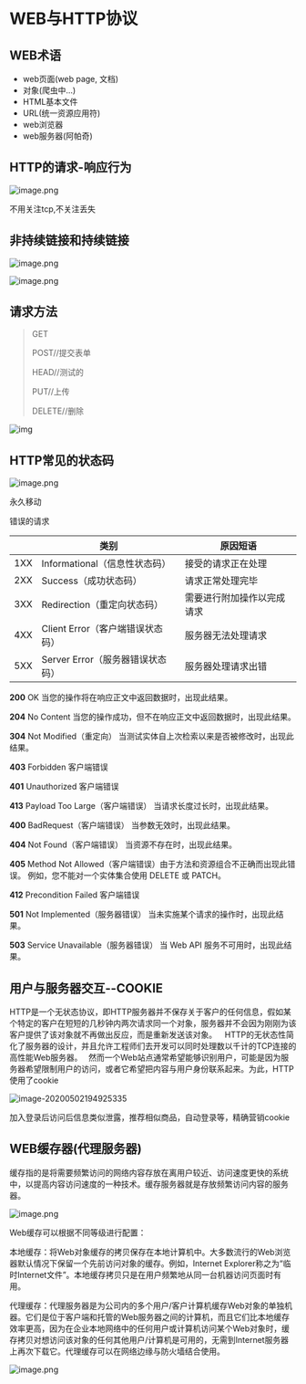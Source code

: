 # WEB与HTTP协议

## WEB术语

* web页面(web page, 文档)
* 对象(爬虫中...)
* HTML基本文件
* URL(统一资源应用符)
* web浏览器
* web服务器(阿帕奇)

## HTTP的请求-响应行为

![image.png](http://ww1.sinaimg.cn/large/006Uqzbtly1geec3wg24rj30k00b60xn.jpg)

不用关注tcp,不关注丢失

## 非持续链接和持续链接

![image.png](http://ww1.sinaimg.cn/large/006Uqzbtly1geec7p115lj30ms08743v.jpg)

![image.png](http://ww1.sinaimg.cn/large/006Uqzbtly1geec976uekj30mp0ezgoz.jpg)

## 请求方法

>GET
>
>POST//提交表单
>
>HEAD//测试的
>
>PUT//上传
>
>DELETE//删除

![img](https://images2018.cnblogs.com/blog/1418466/201808/1418466-20180810112625596-2103906128.png)

## HTTP常见的状态码

![image.png](http://ww1.sinaimg.cn/large/006Uqzbtly1geecf1t6gaj30cx05c75h.jpg)

永久移动

错误的请求

|      | 类别                             | 原因短语                   |
| ---- | -------------------------------- | -------------------------- |
| 1XX  | Informational（信息性状态码）    | 接受的请求正在处理         |
| 2XX  | Success（成功状态码）            | 请求正常处理完毕           |
| 3XX  | Redirection（重定向状态码）      | 需要进行附加操作以完成请求 |
| 4XX  | Client Error（客户端错误状态码） | 服务器无法处理请求         |
| 5XX  | Server Error（服务器错误状态码） | 服务器处理请求出错         |

**200** OK 当您的操作将在响应正文中返回数据时，出现此结果。

**204** No Content 当您的操作成功，但不在响应正文中返回数据时，出现此结果。

**304** Not Modified（重定向） 当测试实体自上次检索以来是否被修改时，出现此结果。

**403** Forbidden  客户端错误

**401** Unauthorized 客户端错误

**413** Payload Too Large（客户端错误） 当请求长度过长时，出现此结果。

**400** BadRequest（客户端错误） 当参数无效时，出现此结果。

**404** Not Found（客户端错误） 当资源不存在时，出现此结果。

**405** Method Not Allowed（客户端错误）由于方法和资源组合不正确而出现此错误。 例如，您不能对一个实体集合使用 DELETE 或 PATCH。

**412** Precondition Failed 客户端错误

**501** Not Implemented（服务器错误） 当未实施某个请求的操作时，出现此结果。

**503** Service Unavailable（服务器错误） 当 Web API 服务不可用时，出现此结果。



## 用户与服务器交互--COOKIE

 HTTP是一个无状态协议，即HTTP服务器并不保存关于客户的任何信息，假如某个特定的客户在短短的几秒钟内两次请求同一个对象，服务器并不会因为刚刚为该客户提供了该对象就不再做出反应，而是重新发送该对象。 HTTP的无状态性简化了服务器的设计，并且允许工程师们去开发可以同时处理数以千计的TCP连接的高性能Web服务器。  然而一个Web站点通常希望能够识别用户，可能是因为服务器希望限制用户的访问，或者它希望把内容与用户身份联系起来。为此，HTTP使用了cookie

![image-20200502194925335](/home/fangsong/.config/Typora/typora-user-images/image-20200502194925335.png)

加入登录后访问后信息类似泄露，推荐相似商品，自动登录等，精确营销cookie



## WEB缓存器(代理服务器)

缓存指的是将需要频繁访问的网络内容存放在离用户较近、访问速度更快的系统中，以提高内容访问速度的一种技术。缓存服务器就是存放频繁访问内容的服务器。

![image.png](http://ww1.sinaimg.cn/large/006Uqzbtly1geecsf3t5rj30ia08pmzn.jpg)

Web缓存可以根据不同等级进行配置：

本地缓存：将Web对象缓存的拷贝保存在本地计算机中。大多数流行的Web浏览器默认情况下保留一个先前访问对象的缓存。例如，Internet Explorer称之为“临时Internet文件”。本地缓存拷贝只是在用户频繁地从同一台机器访问页面时有用。

代理缓存：代理服务器是为公司内的多个用户/客户计算机缓存Web对象的单独机器。它们是位于客户端和托管的Web服务器之间的计算机，而且它们比本地缓存效率更高，因为在企业本地网络中的任何用户或计算机访问某个Web对象时，缓存拷贝对想访问该对象的任何其他用户/计算机是可用的，无需到Internet服务器上再次下载它。代理缓存可以在网络边缘与防火墙结合使用。

![image.png](http://ww1.sinaimg.cn/large/006Uqzbtly1geed0iw25jj30hs03zjt3.jpg)